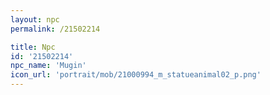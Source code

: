 ```yaml
---
layout: npc
permalink: /21502214

title: Npc
id: '21502214'
npc_name: 'Mugin'
icon_url: 'portrait/mob/21000994_m_statueanimal02_p.png'
---
```

